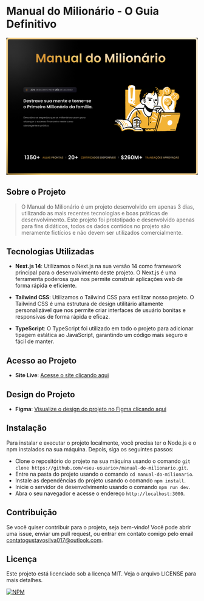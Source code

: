 # Manual do Milionário - O Guia Definitivo

<a align="center" href="https://manual-do-milionario.vercel.app/">
  <img src="./public/PreviewProject.png" alt="Manual do Milionário">
</a>

## Sobre o Projeto

> O Manual do Milionário é um projeto desenvolvido em apenas 3 dias, utilizando as mais recentes tecnologias e boas práticas de desenvolvimento. Este projeto foi prototipado e desenvolvido apenas para fins didáticos, todos os dados contidos no projeto são meramente fictícios e não devem ser utilizados comercialmente.

## Tecnologias Utilizadas

- **Next.js 14**: Utilizamos o Next.js na sua versão 14 como framework principal para o desenvolvimento deste projeto. O Next.js é uma ferramenta poderosa que nos permite construir aplicações web de forma rápida e eficiente.

- **Tailwind CSS**: Utilizamos o Tailwind CSS para estilizar nosso projeto. O Tailwind CSS é uma estrutura de design utilitário altamente personalizável que nos permite criar interfaces de usuário bonitas e responsivas de forma rápida e eficaz.

- **TypeScript**: O TypeScript foi utilizado em todo o projeto para adicionar tipagem estática ao JavaScript, garantindo um código mais seguro e fácil de manter.

## Acesso ao Projeto

- **Site Live**: [Acesse o site clicando aqui](https://manual-do-milionario.vercel.app/)

## Design do Projeto

- **Figma**: [Visualize o design do projeto no Figma clicando aqui](https://www.figma.com/file/KQuJWxDl3hTFF37RM7CnXs/Manual-do-Milion%C3%A1rio?type=design&node-id=3%3A5&mode=design&t=Rfe6vZeTQQi5UORi-1)

## Instalação

Para instalar e executar o projeto localmente, você precisa ter o Node.js e o npm instalados na sua máquina. Depois, siga os seguintes passos:

- Clone o repositório do projeto na sua máquina usando o comando `git clone https://github.com/<seu-usuario>/manual-do-milionario.git`.
- Entre na pasta do projeto usando o comando `cd manual-do-milionario`.
- Instale as dependências do projeto usando o comando `npm install`.
- Inicie o servidor de desenvolvimento usando o comando `npm run dev`.
- Abra o seu navegador e acesse o endereço `http://localhost:3000`.

## Contribuição

Se você quiser contribuir para o projeto, seja bem-vindo! Você pode abrir uma issue, enviar um pull request, ou entrar em contato comigo pelo email [contatogustavosilva017@outlook.com](mailto:contatogustavosilva017@outlook.com).

## Licença

Este projeto está licenciado sob a licença MIT. Veja o arquivo LICENSE para mais detalhes.

[![NPM](https://img.shields.io/npm/l/react)](https://github.com/GugaS1lva/Manual-do-Milionario/blob/main/LICENSE)